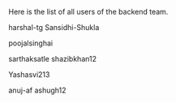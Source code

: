 Here is the list of all users of the backend team.

harshal-tg
Sansidhi-Shukla

poojalsinghai

sarthaksatle
shazibkhan12

Yashasvi213

anuj-af
ashugh12